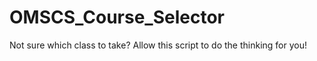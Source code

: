 # OMSCS_Course_Selector
Not sure which class to take? Allow this script to do the thinking for you!
